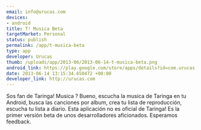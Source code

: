 ```yaml
--- 
email: info@urucas.com
devices: 
- android
title: T! Musica Beta
targetMarket: Personal
status: publish
permalink: /app/t-musica-beta
type: app
developer: Urucas
thumb: /uploads/app/2013-06/2013-06-14-t-musica-beta.png
android_link: https://play.google.com/store/apps/details?id=com.urucas.tmusica
date: 2013-06-14 13:15:34.650472 +00:00
developer_link: http://urucas.com
---
```


Sos fan de Taringa! Musica ? Bueno, escucha la musica de Taringa en tu Android, busca las canciones por album, crea tu lista de reproducción, escucha tu lista a diario.
Esta aplicación no es oficial de Taringa! Es la primer versión beta de unos desarrolladores aficionados.
Esperamos feedback.
